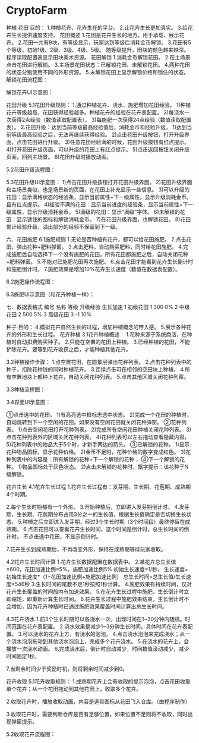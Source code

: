 # CryptoFarm

种植
花田
目的：
1.种植花卉、花卉生在的平台。
2.让花卉生长更加真实。
3.给花卉生长提供速度支持。
花田概述
1.花田是花卉生长的地方，用于承载、展示花卉。
2.花田一共有9块，有等级显示，玩家达到等级后消耗金币解锁。
3.花田有5个等级，初始1级、2级、3级、4级、5级。
随等级提升，田块的颜色越来越深。程序读取配置表显示田块美术资源。
花田解锁
1.消耗金币解锁花田。
2.在主场景点击花田进行解锁。
3.主场景花田状态：已解锁花田、未解锁花田。
4.两种花田的状态分别使用不同的外形资源。
5.未解锁花田上显示解锁价格和锁住的状态。
解锁花田流程图：


解锁花卉UI示意图：


花田升级
5.1花田升级规则：
1.通过种植花卉、浇水、施肥增加花田经验。
1)种植花卉等级越高，花田获得经验越多。种植花卉的经验在花卉表配置。
2)每浇水一次获得2点经验（数值读取配置表）。
3)每施肥一次获得24点经验（数值读取配置表）。
2.花田升级：达到当前等级最高经验值后，消耗金币和经验升级。
1)达到当前等级最高经验之后，无法再继续获得经验。
2)点击花田升级按钮，打开升级界面，点击花田进行升级。
3)任意花田经验满的时候，花田升级按钮有红点提示。
4)打开花田升级页面，可以升级的花田上有红点提示。
5)点击返回按钮关闭升级页面，回到主场景。
6)花田升级时播放动画。

5.2花田升级流程图：


5.3花田升级UI示意图：
1)点击花田升级按钮打开花田升级界面。
2)花田升级界面和主场景类似，也是场景新的页面，在花田上补充显示一些信息。
3)可以升级的花田：显示满格状态的经验条，显示当前属性+下一级属性，显示升级消耗金币。且有红点提示。
4)经验不满的花田：显示当前进度的经验条，显示当前属性+下一级属性，显示升级消耗金币。
5)满级的花田：显示“满级”字体。
6)未解锁的花田：显示锁住的图标和解锁消耗金币。
7)在花田升级界面，也解锁花田。
8)花田累计经验升级，溢出部分的经验不保留到下一级。
  
六、花田施肥
6.1施肥规则
1.无论是否种植有花卉，都可以给花田施肥。
2.点击花田，弹出花种+肥料弹窗。
3.点击肥料，自动购买肥料，同时给花田施肥。
4.完成施肥后自动选择下一个没有施肥的花田。所有花田都施肥之后，自动关闭花种+肥料弹窗。
5.不能对已施肥花田再次施肥。
6.点击花田才能看到花卉生长倒计时和施肥倒计时。
7.施肥效果是增加10%花卉生长速度（数值在数据表配置）。


6.2施肥操作流程图：


6.3施肥UI示意图（和花卉种植一样）：

七、数据表格式
编号	名称	等级	升级经验	生长加速
1	初级花田	1	300	0%
2	中级花田	2	500	5%
3	高级花田	3	-1	10%


种子
目的：
4.模拟花卉自然生长的过程，增加种植概念的带入感。
5.展示各种花卉的外形和生长过程。
花卉种植
3.1花卉种植概述：
1.花种来源于系统商店，在种植时自动扣费购买种子。
2.只能在空置的花田上种植。
3.已经种植的花田，不能铲除花卉。要等到花卉收获之后，才能种植其他花卉。

3.2种植操作步骤：
1.点空置花田，在前景层弹出花种列表。
2.点击花种列表中的种子，扣除花种钱的同时种植花卉。
3.连续点击可在相邻的空田块上种植。
4.所有空置地块上都种上花卉，自动关闭花种列表。
5.点击其他区域关闭花种列窗。

3.3种植流程图：


3.4界面UI示意图：

①点击选中的花田。
1)有高亮选中框标志选中状态。
2)完成一个花田的种植时，自动跳转到下一个空闲的花田。如果没有空闲花田就关闭花种弹窗。
②花种列表。
1)点击空闲花田打开花种列表。
2)完成所有空闲花田种植关闭花种列表。
3)点击花种列表外的区域关闭花种列表。
4)花种列表可以左右拖动查看隐藏内容。
5)花种列表中的物品大于5个时，才新手两边的箭头。
③已解锁的花种。
1)显示花种物品图标，显示花种价格。
2)金币不足时，花种价格的数字变成红色。
3)花种列表中的内容是：所有解锁的花种+下一个解锁的花种；
④下一个解锁的花种。
1)物品图标处于灰色状态。
2)点击未解锁的花种时，飘字提示：该花种于N级解锁。

花卉生长
4.1花卉生长过程
1.花卉生长过程有：发芽期、生长期、花苞期、成熟期4个时期。

2.每个生长时期都有一个外形。
3.开始种植后，立即进入发芽期倒计时。
4.发芽期、生长期、花苞期分布占用3分之一的生长值，根据生长值确定是否切换生长状态， 
5.种植之后立即进入发芽期，经过3个生长时期（3个时间段）最终停留在成熟期。
6.点击花田可以查看花卉生长时间，这个时间是倒计时，总生长时间的倒计时。 不点击选中花田，不显示倒计时。

7.花卉生长到成熟期后，不再改变外形，保持在成熟期等待玩家收取。

4.2花卉生长时间计算
1.花卉生长数据配置在数据表中。
2.某花卉总生长值=600，花田加速比例=5%，施肥加速比例5%
初始生长速度=1/秒，
生长速度=初始生长速度*（1+花田加速比例+施肥加速比例）
总生长时间=总生长值/生长速度=546秒
3.生长时间的尾数不足1秒按照1秒计算。
4.施肥效果有持续时间，仅对花卉生长覆盖的时间段内有加速效果。
5.在花卉生长过程中施肥，生长倒计时立即缩短，即重新计算生长时间。
6.花卉生长过程中施肥效果结束，生长倒计时不会增加，因为花卉种植时已通过施肥效果覆盖时间计算出总生长时间。

4.3花卉浇水 
1.前3个生长时期可以各浇水一次，出现时间在1~30分钟内随机。时间范围在花卉表配置。
2.浇水效果是减少1~3分钟生长时间。具体时间在花卉表配置。
3.可以浇水的花卉上方，有浇水的泡泡。
4.点击浇水泡泡来完成浇水；从一个浇水泡泡拖动到其他浇水泡泡上，完成多个花卉浇水。
5.在浇水的花卉上，会播放一次浇水动画。
6.完成浇水后，倒计时自动减少，时间数值滚动减少，减少时间固定1秒。

7.当剩余时间少于奖励时机，则将剩余时间减少到0。

花卉收取
5.1花卉收取规则：
1.成熟期花卉上会有收取的提示泡泡，点击花田收取单个花卉；从一个花田拖动到其他花田上，收取多个花卉。

2.收取花卉时，播放收取动画，内容是道具图标从花田飞入仓库。（由程序制作）

3.收取花卉时，需要判断仓库是否有足够位置。如果位置不足则将不收取，同时出现弹窗提示。


5.2收取花卉流程图：

